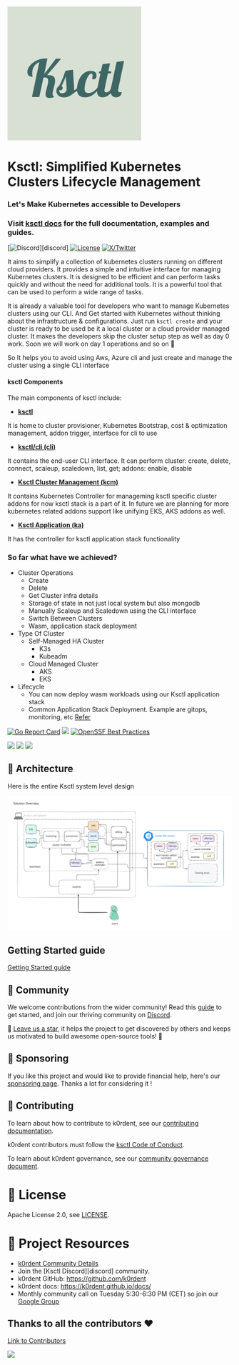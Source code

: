 ![CoverPage Social Media][cover-img-loc]

# Ksctl: Simplified Kubernetes Clusters Lifecycle Management


<h3>Let's Make Kubernetes accessible to Developers</h3>
<h3>Visit <a href="https://docs.ksctl.com" target="_blank">ksctl docs</a> for the full documentation,
examples and guides.</h3>

[![Discord](https://img.shields.io/badge/discord-ksctl-brightgreen.svg)][discord] [![License](https://img.shields.io/badge/License-Apache_2.0-blue.svg)][license] [![X/Twitter][x-badge]][x-link]


It aims to simplify a collection of kubernetes clusters running on different cloud providers. It provides a simple and intuitive interface for managing Kubernetes clusters. It is designed to be efficient and can perform tasks quickly and without the need for additional tools. It is a powerful tool that can be used to perform a wide range of tasks.

It is already a valuable tool for developers who want to manage Kubernetes clusters using our CLI. And Get started with Kubernetes without thinking about the infrastructure & configurations. Just run `ksctl create` and your cluster is ready to be used be it a local cluster or a cloud provider managed cluster. It makes the developers skip the cluster setup step as well as day 0 work. Soon we will work on day 1 operations and so on 🙂

So It helps you to avoid using Aws, Azure cli and just create and manage the cluster using a single CLI interface


#### ksctl Components

The main components of ksctl include:

- [**ksctl**][ksctl-gh-link]

It is home to cluster provisioner, Kubernetes Bootstrap, cost & optimization management, addon trigger, interface for cli to use

- [**ksctl/cli (cli)**][cli-gh-link]

It contains the end-user CLI interface. It can perform cluster: create, delete, connect, scaleup, scaledown, list, get; addons: enable, disable

- [**Ksctl Cluster Management (kcm)**][kcm-gh-link]

It contains Kubernetes Controller for manageming ksctl specific cluster addons for now ksctl stack is a part of it. In future we are planning for more kubernetes related addons support like unifying EKS, AKS addons as well.

- [**Ksctl Application (ka)**][ka-gh-link]

It has the controller for ksctl application stack functionality


### So far what have we achieved?
* Cluster Operations
  * Create
  * Delete
  * Get Cluster infra details
  * Storage of state in not just local system but also mongodb
  * Manually Scaleup and Scaledown using the CLI interface
  * Switch Between Clusters
  * Wasm, application stack deployment
* Type Of Cluster
  * Self-Managed HA Cluster
    * K3s
    * Kubeadm
  * Cloud Managed Cluster
    * AKS
    * EKS
* Lifecycle
  * You can now deploy wasm workloads using our Ksctl application stack
  * Common Application Stack Deployment. Example are gitops, monitoring, etc [Refer](https://docs.ksctl.com/docs/ksctl-cluster-mgt/stacks/)


[![Go Report Card](https://goreportcard.com/badge/github.com/ksctl/ksctl)](https://goreportcard.com/report/github.com/ksctl/ksctl) [![](https://pkg.go.dev/badge/github.com/ksctl/ksctl.svg)](https://pkg.go.dev/github.com/ksctl/ksctl) [![OpenSSF Best Practices](https://www.bestpractices.dev/projects/7469/badge)](https://www.bestpractices.dev/projects/7469)

![](https://img.shields.io/github/license/ksctl/ksctl?style=for-the-badge) ![](https://img.shields.io/github/issues/ksctl/ksctl?style=for-the-badge) ![](https://img.shields.io/github/forks/ksctl/ksctl?style=for-the-badge)

## 📐 Architecture

Here is the entire Ksctl system level design

![ksctl-arch][system-level]


## Getting Started guide

[Getting Started guide][docs-gettingstarted]

## 👋 Community

We welcome contributions from the wider community! Read this [guide][contribution-link] to get started, and join our thriving community on [Discord][discord-link].

🌟 [Leave us a star](https://github.com/ksctl/ksctl), it helps the project to get discovered by others and keeps us motivated to build awesome open-source tools! 🌟

## 🙏 Sponsoring
If you like this project and would like to provide financial help, here's our [sponsoring page](https://github.com/sponsors/dipankardas011). Thanks a lot for considering it !


## 👥 Contributing

To learn about how to contribute to k0rdent, see our [contributing documentation][contribution-link].

k0rdent contributors must follow the [ksctl Code of Conduct][code-of-conduct].

To learn about k0rdent governance, see our [community governance document][governance].

<h1 id="license">📃 License</h1>

Apache License 2.0, see [LICENSE][license].


<h1 id="project resources">💼 Project Resources</h1>

- [k0rdent Community Details](https://github.com/k0rdent/community)
- Join the [Ksctl Discord][discord] community.
- k0rdent GitHub:  https://github.com/k0rdent
- k0rdent docs: https://k0rdent.github.io/docs/
- Monthly community call on Tuesday 5:30-6:30 PM (CET) so join our [Google Group](https://groups.google.com/g/ksctl)

## Thanks to all the contributors ❤️
[Link to Contributors](https://github.com/ksctl/ksctl/graphs/contributors)

<a href="https://github.com/ksctl/ksctl/graphs/contributors">
	<img src="https://contrib.rocks/image?repo=ksctl/ksctl" />
</a>



[cover-img-loc]:./assets/img/cover.svg
[x-badge]:https://img.shields.io/twitter/follow/ksctl_org?logo=x&style=flat
[x-link]:https://x.com/ksctl_org
[ksctl-gh-link]:https://github.com/ksctl/ksctl
[cli-gh-link]:https://github.com/ksctl/cli
[kcm-gh-link]:https://github.com/ksctl/kcm
[ka-gh-link]:https://github.com/ksctl/ka
[docs-gettingstarted]:https://docs.ksctl.com/docs/getting-started/
[system-level]:./assets/img/ksctl_solution.svg
[contribution-link]:https://docs.ksctl.com/docs/contribution-guidelines/
[discord-link]:https://discord.com/invite/pWjtKxVrMe
[code-of-conduct]:https://github.com/ksctl/ksctl/blob/main/CODE_OF_CONDUCT.md
[governance]:https://github.com/ksctl/ksctl/blob/main/GOVERNANCE.md
[license]:https://github.com/ksctl/ksctl/blob/main/LICENSE
